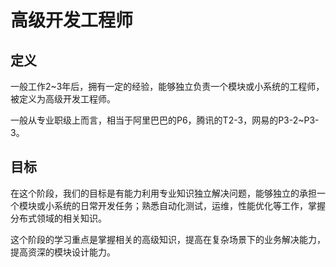 # 高级开发工程师

## 定义

一般工作2~3年后，拥有一定的经验，能够独立负责一个模块或小系统的工程师，被定义为高级开发工程师。

一般从专业职级上而言，相当于阿里巴巴的P6，腾讯的T2-3，网易的P3-2~P3-3。

## 目标

在这个阶段，我们的目标是有能力利用专业知识独立解决问题，能够独立的承担一个模块或小系统的日常开发任务；熟悉自动化测试，运维，性能优化等工作，掌握分布式领域的相关知识。

这个阶段的学习重点是掌握相关的高级知识，提高在复杂场景下的业务解决能力，提高资深的模块设计能力。

